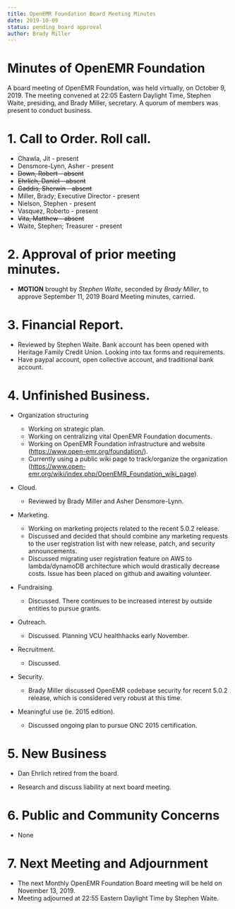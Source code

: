 ```yaml
---
title: OpenEMR Foundation Board Meeting Minutes
date: 2019-10-09
status: pending board approval
author: Brady Miller
---
```


# Minutes of OpenEMR Foundation

A board meeting of OpenEMR Foundation, was held virtually, on October 9, 2019. The meeting
convened at 22:05 Eastern Daylight Time, Stephen Waite, presiding, and Brady Miller,
secretary. A quorum of members was present to conduct business.

# 1. Call to Order. Roll call.

- Chawla, Jit - present
- Densmore-Lynn, Asher - present
- ~~Down, Robert - absent~~
- ~~Ehrlich, Daniel - absent~~
- ~~Gaddis, Sherwin - absent~~
- Miller, Brady; Executive Director - present
- Nielson, Stephen - present
- Vasquez, Roberto - present
- ~~Vita, Matthew - absent~~
- Waite, Stephen; Treasurer - present

# 2. Approval of prior meeting minutes.

- **MOTION** brought by _Stephen Waite_, seconded by _Brady Miller_, to approve September 11, 2019 Board Meeting minutes, carried.

# 3. Financial Report.

- Reviewed by Stephen Waite. Bank account has been opened with Heritage Family Credit Union. Looking into tax forms and requirements.
- Have paypal account, open collective account, and traditional bank account.

# 4. Unfinished Business.

- Organization structuring
  
  - Working on strategic plan.
  - Working on centralizing vital OpenEMR Foundation documents.
  - Working on OpenEMR Foundation infrastructure and website (https://www.open-emr.org/foundation/).
  - Currently using a public wiki page to track/organize the organization (https://www.open-emr.org/wiki/index.php/OpenEMR_Foundation_wiki_page).

- Cloud.

  - Reviewed by Brady Miller and Asher Densmore-Lynn.

- Marketing.
  - Working on marketing projects related to the recent 5.0.2 release.
  - Discussed and decided that should combine any marketing requests to the user registration list with new release, patch, and security announcements.
  - Discussed migrating user registration feature on AWS to lambda/dynamoDB architecture which would drastically decrease costs. Issue has been placed on github and awaiting volunteer.

- Fundraising.

  - Discussed. There continues to be increased interest by outside entities to pursue grants.

- Outreach.

  - Discussed. Planning VCU healthhacks early November.

- Recruitment.

  - Discussed.

- Security.

  - Brady Miller discussed OpenEMR codebase security for recent 5.0.2 release, which is considered very robust at this time.

- Meaningful use (ie. 2015 edition).

  - Discussed ongoing plan to pursue ONC 2015 certification.

# 5. New Business

- Dan Ehrlich retired from the board.

- Research and discuss liability at next board meeting.

# 6. Public and Community Concerns

- None

# 7. Next Meeting and Adjournment

- The next Monthly OpenEMR Foundation Board meeting will be held on November 13, 2019.
- Meeting adjourned at 22:55 Eastern Daylight Time by Stephen Waite.
